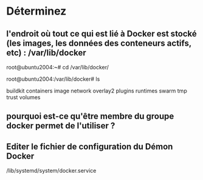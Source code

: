 # Déterminez  

## l'endroit où tout ce qui est lié à Docker est stocké (les images, les données des conteneurs actifs, etc) : /var/lib/docker 

root@ubuntu2004:~# cd /var/lib/docker/

root@ubuntu2004:/var/lib/docker# ls

buildkit  containers  image  network  overlay2  plugins  runtimes  swarm  tmp  trust  volumes

## pourquoi est-ce qu'être membre du groupe docker permet de l'utiliser ? 

## Editer le fichier de configuration du Démon Docker

/lib/systemd/system/docker.service
